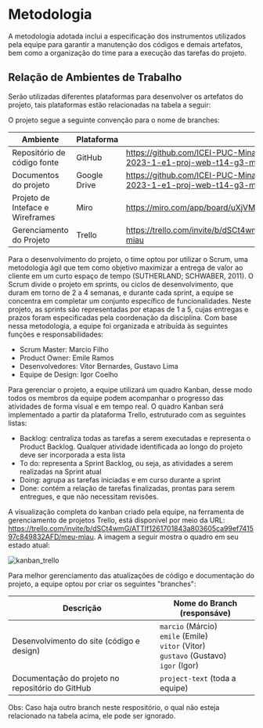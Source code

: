 
# Metodologia

A metodologia adotada inclui a especificação dos instrumentos utilizados pela equipe para garantir a manutenção dos códigos e demais artefatos, bem como a organização do time para a execução das tarefas do projeto.

## Relação de Ambientes de Trabalho

Serão utilizadas diferentes plataformas para desenvolver os artefatos do projeto, tais plataformas estão relacionadas na tabela a seguir:

O projeto segue a seguinte convenção para o nome de branches:

| Ambiente | Plataforma | Link de Acesso |
| --- | --- | --- |
| Repositório de código fonte | GitHub | https://github.com/ICEI-PUC-Minas-PMV-ADS/pmv-ads-2023-1-e1-proj-web-t14-pmv-ads-2023-1-e1-proj-web-t14-g3-mmiau |
| Documentos do projeto | Google Drive | https://github.com/ICEI-PUC-Minas-PMV-ADS/pmv-ads-2023-1-e1-proj-web-t14-pmv-ads-2023-1-e1-proj-web-t14-g3-mmiau |
| Projeto de Inteface e Wireframes | Miro | https://miro.com/app/board/uXjVMONYDIA=/|
| Gerenciamento do Projeto | Trello | https://trello.com/invite/b/dSCt4wmG/ATTIf1261701843a803605ca99ef741597c849832AFD/meu-miau |



Para o desenvolvimento do projeto, o time optou por utilizar o Scrum, uma metodologia ágil que tem como objetivo maximizar a entrega de valor ao cliente em um curto espaço de tempo (SUTHERLAND; SCHWABER, 2011).
O Scrum divide o projeto em sprints, ou ciclos de desenvolvimento, que duram em torno de 2 a 4 semanas, e durante cada sprint, a equipe se concentra em completar um conjunto específico de funcionalidades. Neste projeto, as sprints são representadas por etapas de 1 a 5, cujas entregas e prazos foram especificadas pela coordenação da disciplina.
Com base nessa metodologia, a equipe foi organizada e atribuída às seguintes funções e responsabilidades:

- Scrum Master: Marcio Filho
- Product Owner: Emile Ramos
- Desenvolvedores: Vitor Bernardes, Gustavo Lima
- Equipe de Design: Igor Coelho


Para gerenciar o projeto, a equipe utilizará um quadro Kanban, desse modo todos os membros da equipe podem acompanhar o progresso das atividades de forma visual e em tempo real. O quadro Kanban será implementado a partir da plataforma Trello, estruturado com as seguintes listas:

- Backlog: centraliza todas as tarefas a serem executadas e representa o Product Backlog. Qualquer atividade identificada ao longo do projeto deve ser incorporada a esta lista
- To do: representa a Sprint Backlog, ou seja, as atividades a serem realizadas na Sprint atual
- Doing: agrupa as tarefas iniciadas e em curso durante a sprint
- Done: contém a relação de tarefas finalizadas, prontas para serem entregues, e que não necessitam revisões.

A visualização completa do kanban criado pela equipe, na ferramenta de gerenciamento de projetos Trello, está disponível por meio da URL: https://trello.com/invite/b/dSCt4wmG/ATTIf1261701843a803605ca99ef741597c849832AFD/meu-miau. 
A imagem a seguir mostra o quadro em seu estado atual:

![kanban_trello](https://user-images.githubusercontent.com/44280078/233848258-f87db172-cac7-4679-a21a-2db8bad9c570.png)

Para melhor gerenciamento das atualizações de código e documentação do projeto, a equipe optou por criar os seguintes "branches":

|Descrição|Nome do Branch (responsáve)|
|---|---|
|Desenvolvimento do site (código e design)|`marcio` (Márcio)<br>`emile` (Emile)<br>`vitor` (Vitor)<br>`gustavo` (Gustavo)<br>`igor` (Igor)|
|Documentação do projeto no repositório do GitHub|`project-text` (toda a equipe)|

Obs: Caso haja outro branch neste respositório, o qual não esteja relacionado na tabela acima, ele pode ser ignorado.



